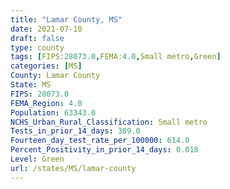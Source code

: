```yaml
---
title: "Lamar County, MS"
date: 2021-07-10
draft: false
type: county
tags: [FIPS:28073.0,FEMA:4.0,Small metro,Green]
categories: [MS]
County: Lamar County
State: MS
FIPS: 28073.0
FEMA_Region: 4.0
Population: 63343.0
NCHS_Urban_Rural_Classification: Small metro
Tests_in_prior_14_days: 389.0
Fourteen_day_test_rate_per_100000: 614.0
Percent_Positivity_in_prior_14_days: 0.018
Level: Green
url: /states/MS/lamar-county
---
```



